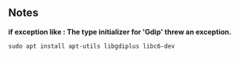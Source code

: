 ## Notes

**if exception like : The type initializer for 'Gdip' threw an exception.**

`sudo apt install apt-utils libgdiplus libc6-dev`